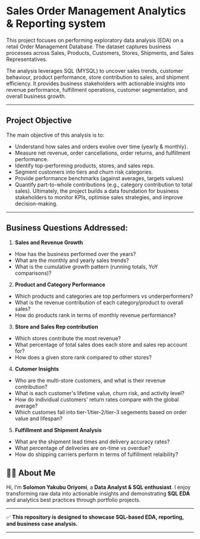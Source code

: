 # Sales Order Management Analytics & Reporting system

This project focuses on performing exploratory data analysis (EDA) on a retail Order Management Database. The dataset captures business processes across Sales, Products, Customers, Stores, Shipments, and Sales Representatives.

The analysis leverages SQL (MYSQL) to uncover sales trends, customer behaviour, product performance, store contribution to sales, and shipment efficiency.
It provides business stakeholders with actionable insights into revenue performance, fulfillment operations, customer segmentation, and overall business growth.

---

## Project Objective

The main objective of this analysis is to:

* Understand how sales and orders evolve over time (yearly & monthly).
* Measure net revenue, order cancellations, order returns, and fulfillment performance.
* Identify top-performing products, stores, and sales reps.
* Segment customers into tiers and churn risk categories.
* Provide performance benchmarks (against averages, targets values)
* Quantify part-to-whole contributions (e.g., category contribution to total sales).
Ultimately, the project builds a data foundation for business stakeholders to monitor KPIs, optimise sales strategies, and improve decision-making.

---

## Business Questions Addressed:

1. **Sales and Revenue Growth**
 * How has the business performed over the years?
 * What are the monthly and yearly sales trends?
 * What is the cumulative growth pattern (running totals, YoY comparisons)?
2. **Product and Category Performance**
 * Which products and categories are top performers vs underperformers?
 * What is the revenue contribution of each category/product to overall sales?
 * How do products rank in terms of monthly revenue performance?
3. **Store and Sales Rep contribution**
 * Which stores contribute the most revenue?
 * What percentage of total sales does each store and sales rep account for?
 * How does a given store rank compared to other stores?
4. **Cutomer Insights**
 * Who are the multi-store customers, and what is their revenue contribution?
 * What is each customer's lifetime value, churn risk, and activity level?
 * How do individual customers' return rates compare with the global average?
 * Which customes fall into tier-1/tier-2/tier-3 segements based on order value and lifespan?
5. **Fulfillment and Shipment Analysis**
 * What are the shipment lead times and delivery accuracy rates?
 * What percentage of deliveries are on-time vs overdue?
 * How do shipping carriers perform in terms of fulfillment relaibility?
   




## 👨‍💻 About Me

Hi, I’m **Solomon Yakubu Oriyomi**, a **Data Analyst & SQL enthusiast**.
I enjoy transforming raw data into actionable insights and demonstrating **SQL EDA** and analytics best practices through portfolio projects.

---

✅ **This repository is designed to showcase SQL-based EDA, reporting, and business case analysis.**

---
